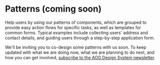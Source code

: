 # Patterns (coming soon)

Help users by using our patterns of components, which are grouped to provide
easy action flows for specific tasks, as well as templates for common forms.
Typical examples include collecting users' address and contact details, and
guiding users through a step-by-step application form.

We'll be inviting you to co-design some patterns with us soon. To keep updated
with what we are doing now, what we are planning to do next, and how you can
get involved, [subscribe to the AOG Design System newsletter](https://confirmsubscription.com/h/j/712F84D0A3086D2B).
